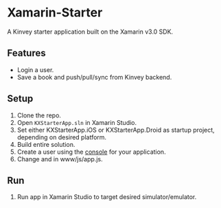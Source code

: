 # Xamarin-Starter
A Kinvey starter application built on the Xamarin v3.0 SDK.

## Features

* Login a user.
* Save a book and push/pull/sync from Kinvey backend.

## Setup

1. Clone the repo.
2. Open `KXStarterApp.sln` in Xamarin Studio.
3. Set either KXStarterApp.iOS or KXStarterApp.Droid as startup project, depending on desired platform.
4. Build entire solution.
5. Create a user using the [console](http://console.kinvey.com) for your application.
6. Change <app-key> and <app-secret> in www/js/app.js.

## Run

1. Run app in Xamarin Studio to target desired simulator/emulator.